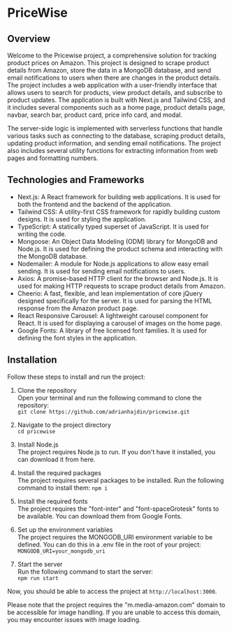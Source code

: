 PriceWise
=========  

## Overview

Welcome to the Pricewise project, a comprehensive solution for tracking product prices on Amazon. This project is designed to scrape product details from Amazon, store the data in a MongoDB database, and send email notifications to users when there are changes in the product details. The project includes a web application with a user-friendly interface that allows users to search for products, view product details, and subscribe to product updates. The application is built with Next.js and Tailwind CSS, and it includes several components such as a home page, product details page, navbar, search bar, product card, price info card, and modal.

The server-side logic is implemented with serverless functions that handle various tasks such as connecting to the database, scraping product details, updating product information, and sending email notifications. The project also includes several utility functions for extracting information from web pages and formatting numbers.

## Technologies and Frameworks
* Next.js: A React framework for building web applications. It is used for both the frontend and the backend of the application.
* Tailwind CSS: A utility-first CSS framework for rapidly building custom designs. It is used for styling the application.
* TypeScript: A statically typed superset of JavaScript. It is used for writing the code.
* Mongoose: An Object Data Modeling (ODM) library for MongoDB and Node.js. It is used for defining the product schema and interacting with the MongoDB database.
* Nodemailer: A module for Node.js applications to allow easy email sending. It is used for sending email notifications to users.
* Axios: A promise-based HTTP client for the browser and Node.js. It is used for making HTTP requests to scrape product details from Amazon.
* Cheerio: A fast, flexible, and lean implementation of core jQuery designed specifically for the server. It is used for parsing the HTML response from the Amazon product page.
* React Responsive Carousel: A lightweight carousel component for React. It is used for displaying a carousel of images on the home page.
* Google Fonts: A library of free licensed font families. It is used for defining the font styles in the application.

## Installation
Follow these steps to install and run the project:

1. Clone the repository  
Open your terminal and run the following command to clone the repository:  
```git clone https://github.com/adrianhajdin/pricewise.git```  

2. Navigate to the project directory  
```cd pricewise```  

3. Install Node.js  
The project requires Node.js to run. If you don't have it installed, you can download it from here.

4. Install the required packages  
The project requires several packages to be installed. Run the following command to install them:
```npm i```  

5. Install the required fonts  
The project requires the "font-inter" and "font-spaceGrotesk" fonts to be available. You can download them from Google Fonts.

6. Set up the environment variables  
The project requires the MONGODB_URI environment variable to be defined. You can do this in a .env file in the root of your project:
```MONGODB_URI=your_mongodb_uri```  

7. Start the server  
Run the following command to start the server:  
```npm run start```  

Now, you should be able to access the project at `http://localhost:3000`.  

Please note that the project requires the "m.media-amazon.com" domain to be accessible for image handling. If you are unable to access this domain, you may encounter issues with image loading.
